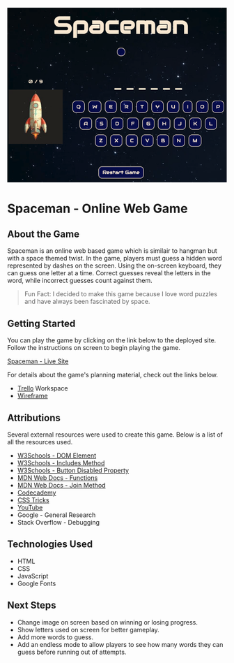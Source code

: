 ![Spaceman Game Page](<Images/Full Page.png>)

# **Spaceman** - Online Web Game 

## About the Game
Spaceman is an online web based game which is similair to hangman but with a space themed twist. In the game, players must guess a hidden word represented by dashes on the screen. Using the on-screen keyboard, they can guess one letter at a time. Correct guesses reveal the letters in the word, while incorrect guesses count against them.

> Fun Fact: I decided to make this game because I love word puzzles and have always been fascinated by space. 

## Getting Started
You can play the game by clicking on the link below to the deployed site. Follow the instructions on screen to begin playing the game. 

[Spaceman - Live Site](https://amenalii.github.io/spaceman/)

For details about the game's planning material, check out the links below. 

* [Trello](https://trello.com/b/4DBDgwcI/unit-1-project) Workspace 
* [Wireframe](https://lucid.app/lucidspark/e845ee00-6a3c-419d-876b-45b3998561a0/edit?invitationId=inv_ce08daf9-9c21-4644-98cf-02a64cf81072&page=0_0#)

## Attributions
Several external resources were used to create this game. Below is a list of all the resources used.

* [W3Schools - DOM Element](https://www.w3schools.com/jsref/prop_node_textcontent.asp)
* [W3Schools - Includes Method](https://www.w3schools.com/jsref/jsref_includes_array.asp)
* [W3Schools - Button Disabled Property](https://www.w3schools.com/jsref/prop_pushbutton_disabled.asp)
* [MDN Web Docs - Functions](https://developer.mozilla.org/en-US/docs/Web/JavaScript/Guide/Functions#function_parameters)
* [MDN Web Docs - Join Method](https://developer.mozilla.org/en-US/docs/Web/JavaScript/Reference/Global_Objects/Array/join)
* [Codecademy](https://www.codecademy.com/learn/introduction-to-javascript/modules/learn-javascript-introduction/cheatsheet)
* [CSS Tricks](https://css-tricks.com/snippets/css/a-guide-to-flexbox/)
* [YouTube](https://www.youtube.com/watch?v=EJ3GeUDGLE4)
* Google - General Research
* Stack Overflow - Debugging

## Technologies Used
* HTML
* CSS
* JavaScript
* Google Fonts

## Next Steps
* Change image on screen based on winning or losing progress. 
* Show letters used on screen for better gameplay.
* Add more words to guess. 
* Add an endless mode to allow players to see how many words they can guess before running out of attempts. 